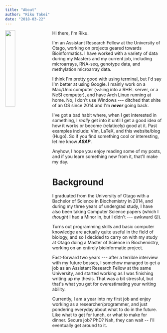 ```yaml
---
title: "About"
author: "Riku Takei"
date: "2018-03-22"
---
```


<!-- <img style="width: 25%; float: left; margin-right: 25px" src="/images/profile.jpeg"/> -->
<img style="width: 25%; float: left; margin-right: 25px" src="/images/profile.jpg"/>
Hi there, I'm Riku.

I'm an Assistant Research Fellow at the University of Otago, working on projects geared towards Bioinformatics.
I have worked with a variety of data during my Masters and my current job, including microarrays, RNA-seq, genotype data, and methylation microarray data.

I think I'm pretty good with using terminal, but I'd say I'm better at using Google.
I mainly work on a Mac/Unix computer (`ssh`ing into a RHEL server, or a NeSI computer), and have Arch Linux running at home.
No, I don't use Windows --- ditched that shite of an OS since 2014 and I'm _**never**_ going back.

I've got a bad habit where, when I get interested in something, I _really_ get into it until I get a good idea of how it works or become (relaticely) good at it.
Past examples include: Vim, LaTeX, and this website/blog (Hugo).
So if you find something cool or interesting, let me know _**ASAP**_.

Anyhow, I hope you enjoy reading some of my posts, and if you learn something new from it, that'll make my day.

# Background

I graduated from the University of Otago with a Bachelor of Science in Biochemistry in 2014, and during my three years of undergrad study, I have also been taking Computer Science papers (which I *thought* I had a Minor in, but I didn't --- awkward :confused:).

Turns out programming skills and basic computer knowledge are actually quite useful in the field of biology, and so I decided to carry on with my study at Otago doing a Master of Science in Biochemistry, working on an entirely bioinformatic project.

Fast-forward two years --- after a terrible interview with my future bosses, I somehow managed to get a job as an Assistant Research Fellow at the same University, and started working as I was finishing writing up my thesis.
That was a bit stressful, but that's what you get for overestimating your writing ability.

Currently, I am a year into my first job and enjoy working as a researcher/programmer, and just pondering everyday about what to do in the future.
Like what to get for lunch, or what to make for dinner.
Secure job? PhD? Nah, they can wait -- I'll eventually get around to it.

